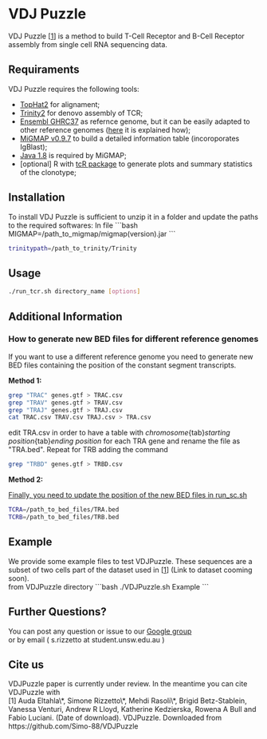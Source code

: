 <h1>VDJ Puzzle</h1>

VDJ Puzzle [<a href="#Ref1">1</a>] is a method to build T-Cell Receptor and B-Cell Receptor assembly from single cell RNA sequencing data.

<h2>Requiraments</h2>
VDJ Puzzle requires the following tools:
<ul>
<li><a href="">TopHat2</a> for alignament;</li>
<li><a href="">Trinity2</a> for denovo assembly of TCR;</li>
<li><a href="">Ensembl GHRC37</a> as refernce genome, but it can be easily adapted to other reference genomes (<a href="#generateBED">here</a> it is explained how);</li>
<li><a href="https://github.com/mikessh/migmap">MiGMAP v0.9.7</a> to build a detailed information table (incoroporates IgBlast);</li>
<li><a href="">Java 1.8</a> is required by MiGMAP;</li>
<li>[optional] R with <a href="">tcR package</a> to generate plots and summary statistics of the clonotype;</li>
</ul>
<h2>Installation</h2>
To install VDJ Puzzle is sufficient to unzip it in a folder and update the paths to the required softwares:
In file 
```bash
MIGMAP=/path_to_migmap/migmap(version).jar
```

```bash
trinitypath=/path_to_trinity/Trinity
```

<h2>Usage</h2>

```bash
./run_tcr.sh directory_name [options]
```

<h2>Additional Information</h2>

<a name="generateBED"></a><h3>How to generate new BED files for different reference genomes</h3>
If you want to use a different reference genome you need to generate new BED files containing the position of the constant segment transcripts.

<b>Method 1:</b>
```bash
grep "TRAC" genes.gtf > TRAC.csv
grep "TRAV" genes.gtf > TRAV.csv
grep "TRAJ" genes.gtf > TRAJ.csv
cat TRAC.csv TRAV.csv TRAJ.csv > TRA.csv
```
edit TRA.csv in order to have a table with <i>chromosome</i>{tab}<i>starting position</i>{tab}<i>ending position</i> for each TRA gene and rename the file as "TRA.bed". Repeat for TRB adding the command
```bash
grep "TRBD" genes.gtf > TRBD.csv
```

<b>Method 2:</b>

<u>Finally, you need to update the position of the new BED files in run_sc.sh</u>
```bash
TCRA=/path_to_bed_files/TRA.bed
TCRB=/path_to_bed_files/TRB.bed
```

<h2>Example</h2>
We provide some example files to test VDJPuzzle. These sequences are a subset of two  cells part of the dataset used in [<a href="#Ref1">1</a>] (Link to dataset cooming soon).<br>
from VDJPuzzle directory
```bash
./VDJPuzzle.sh Example
```

<h2>Further Questions?</h2>
You can post any question or issue to our <a href="https://groups.google.com/forum/#!forum/vdj-puzzle">Google group</a>
<br>
or by email ( s.rizzetto at student.unsw.edu.au )

<h2>Cite us</h2>
VDJPuzzle paper is currently under review. In the meantime you can cite VDJPuzzle with <br>
[<a name="Ref1">1</a>] Auda Eltahla\*, Simone Rizzetto\*, Mehdi Rasoli\*, Brigid Betz-Stablein, Vanessa Venturi, Andrew R Lloyd, Katherine Kedzierska, Rowena A Bull and Fabio Luciani. (Date of download). VDJPuzzle. Downloaded from https://github.com/Simo-88/VDJPuzzle
